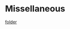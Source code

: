 # Missellaneous

[folder](https://drive.google.com/file/d/15snSOPge1aWclnG8ll17fFUdRlNvya74/view?usp=sharing)
